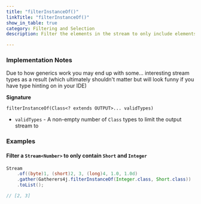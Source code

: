 ```yaml
---
title: "filterInstanceOf()"
linkTitle: "filterInstanceOf()"
show_in_table: true
category: Filtering and Selection
description: Filter the elements in the stream to only include elements of the given types.

---
```


### Implementation Notes

Due to how generics work you may end up with some... interesting stream types as a result (which ultimately shouldn't
matter but will look funny if you have type hinting on in your IDE)

**Signature**

`filterInstanceOf(Class<? extends OUTPUT>... validTypes)`

* `validTypes` - A non-empty number of `Class` types to limit the output stream to

### Examples

#### Filter a `Stream<Number>` to only contain `Short` and `Integer`

```java
Stream
    .of((byte)1, (short)2, 3, (long)4, 1.0, 1.0d)
    .gather(Gatherers4j.filterInstanceOf(Integer.class, Short.class))
    .toList();

// [2, 3]
```
